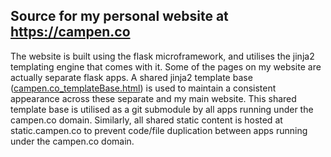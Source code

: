 ## Source for my personal website at https://campen.co

The website is built using the flask microframework, and utilises the jinja2 templating engine that comes with it. Some
of the pages on my website are actually separate flask apps. A shared jinja2 template base 
([campen.co_templateBase.html](https://github.com/campenr/campen.co_templateBase))
is used to maintain a consistent appearance across these separate and my main website. This shared template
base is utilised as a git submodule by all apps running under the campen.co domain. Similarly, all shared static content
is hosted at static.campen.co to prevent code/file duplication between apps running under the campen.co domain.
